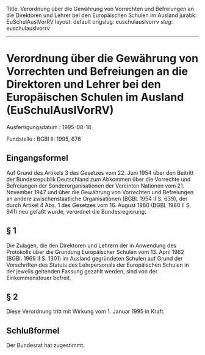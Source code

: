 Title: Verordnung über die Gewährung von Vorrechten und Befreiungen an die Direktoren
  und Lehrer bei den Europäischen Schulen im Ausland
jurabk: EuSchulAuslVorRV
layout: default
origslug: euschulauslvorrv
slug: euschulauslvorrv

---

# Verordnung über die Gewährung von Vorrechten und Befreiungen an die Direktoren und Lehrer bei den Europäischen Schulen im Ausland (EuSchulAuslVorRV)

Ausfertigungsdatum
:   1995-08-18

Fundstelle
:   BGBl II: 1995, 676



## Eingangsformel

Auf Grund des Artikels 3 des Gesetzes vom 22. Juni 1954 über den
Beitritt der Bundesrepublik Deutschland zum Abkommen über die
Vorrechte und Befreiungen der Sonderorganisationen der Vereinten
Nationen vom 21. November 1947 und über die Gewährung von Vorrechten
und Befreiungen an andere zwischenstaatliche Organisationen (BGBl.
1954 II S. 639), der durch Artikel 4 Abs. 1 des Gesetzes vom 16.
August 1980 (BGBl. 1980 II S. 941) neu gefaßt wurde, verordnet die
Bundesregierung:


## § 1

Die Zulagen, die den Direktoren und Lehrern der in Anwendung des
Protokolls über die Gründung Europäischer Schulen vom 13. April 1962
(BGBl. 1969 II S. 1301) im Ausland gegründeten Schulen auf Grund der
Vorschriften des Statuts des Lehrpersonals der Europäischen Schulen in
der jeweils geltenden Fassung gezahlt werden, sind von der
Einkommensteuer befreit.


## § 2

Diese Verordnung tritt mit Wirkung vom 1. Januar 1995 in Kraft.


## Schlußformel

Der Bundesrat hat zugestimmt.


